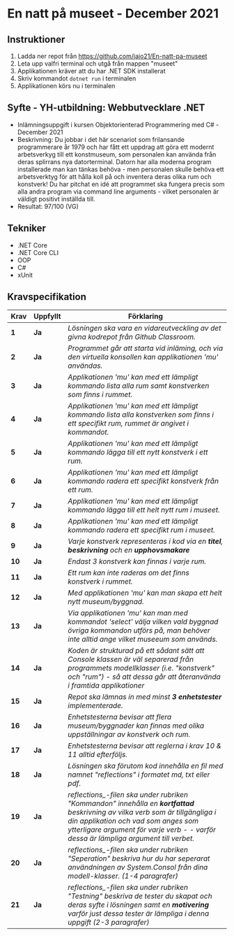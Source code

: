 # En natt på museet - December 2021
## Instruktioner
1. Ladda ner repot från https://github.com/jajo21/En-natt-pa-museet
2. Leta upp valfri terminal och utgå från mappen "museet"
3. Applikationen kräver att du har .NET SDK installerat
4. Skriv kommandot ```dotnet run``` i terminalen
5. Applikationen körs nu i terminalen

## Syfte - YH-utbildning: Webbutvecklare .NET
* Inlämningsuppgift i kursen Objektorienterad Programmering med C# - December 2021
* Beskrivning: Du jobbar i det här scenariot som frilansande programmerare år 1979 och har fått ett uppdrag att göra ett modernt arbetsverkyg till ett konstmuseum, som personalen kan använda från deras splirrans nya datorterminal. Datorn har alla moderna program installerade man kan tänkas behöva - men personalen skulle behöva ett arbetsverktyg för att hålla koll på och inventera deras olika rum och konstverk! Du har pitchat en idé att programmet ska fungera precis som alla andra program via command line arguments - vilket personalen är väldigt positivt inställda till.
* Resultat: 97/100 (VG)

## Tekniker
* .NET Core
* .NET Core CLI
* OOP
* C#
* xUnit

## Kravspecifikation
|Krav|Uppfyllt|Förklaring|
|---|---|---|
|**1** |**Ja**| *Lösningen ska vara en vidareutveckling av det givna kodrepot från Github Classroom.*|
|**2** |**Ja**| *Programmet går att starta vid inläming, och via den virtuella konsollen kan applikationen 'mu' användas.*|
|**3** |**Ja**| *Applikationen 'mu' kan med ett lämpligt kommando lista alla rum samt konstverken som finns i rummet.*|
|**4** |**Ja**| *Applikationen 'mu' kan med ett lämpligt kommando lista alla konstverken som finns i ett specifikt rum, rummet är angivet i kommandot.*|
|**5** |**Ja**| *Applikationen 'mu' kan med ett lämpligt kommando lägga till ett nytt konstverk i ett rum.*|
|**6** |**Ja**| *Applikationen 'mu' kan med ett lämpligt kommando radera ett specifikt konstverk från ett rum.*|
|**7** |**Ja**| *Applikationen 'mu' kan med ett lämpligt kommando lägga till ett helt nytt rum i museet.*|
|**8** |**Ja**| *Applikationen 'mu' kan med ett lämpligt kommando radera ett specifikt rum i museet.*|
|**9** |**Ja**| *Varje konstverk representeras i kod via en **titel**, **beskrivning** och en **upphovsmakare***|
|**10** |**Ja**| *Endast 3 konstverk kan finnas i varje rum.*|
|**11** |**Ja**| *Ett rum kan inte raderas om det finns konstverk i rummet.*|
|**12** |**Ja**| *Med applikationen 'mu' kan man skapa ett helt nytt museum/byggnad.*|
|**13** |**Ja**| *Via applikationen 'mu' kan man med kommandot 'select' välja vilken vald byggnad övriga kommandon utförs på, man behöver inte alltid ange vilket museeum som används.*|
|**14** |**Ja**| *Koden är strukturad på ett sådant sätt att Console klassen är väl separerad från programmets modellklasser (i.e. "konstverk" och "rum") - så att dessa går att återanvända i framtida applikationer*|
|**15** |**Ja**| *Repot ska lämnas in med minst **3 enhetstester** implementerade.*|
|**16** |**Ja**| *Enhetstesterna bevisar att flera museum/byggnader kan finnas med olika uppställningar av konstverk och rum.*|
|**17** |**Ja**| *Enhetstesterna bevisar att reglerna i krav _10_ & _11_ alltid efterföljs.*|
|**18** |**Ja**| *Lösningen ska förutom kod innehålla en fil med namnet "reflections" i formatet _md_, _txt_ eller _pdf_.*|
|**19** |**Ja**| *reflections_-filen ska under rubriken "Kommandon" innehålla en **kortfattad** beskrivning av vilka _verb_ som är tillgängliga i din applikation och vad som anges som ytterligare argument för varje verb - - varför dessa är lämpliga argument till verbet.*|
|**20** |**Ja**| *reflections_-filen ska under rubriken "Seperation" beskriva hur du har seperarat användningen av _System.Consol_ från dina modell-klasser. (1-4 paragrafer)*|
|**21** | **Ja**| *reflections_-filen ska under rubriken "Testning" beskriva de tester du skapat och deras syfte i lösningen samt en **motivering** varför just dessa tester är lämpliga i denna uppgift (2-3 paragrafer)*|
